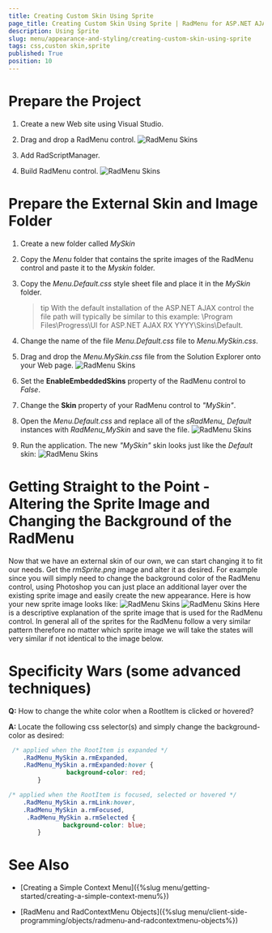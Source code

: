 ```yaml
---
title: Creating Custom Skin Using Sprite
page_title: Creating Custom Skin Using Sprite | RadMenu for ASP.NET AJAX Documentation
description: Using Sprite
slug: menu/appearance-and-styling/creating-custom-skin-using-sprite
tags: css,custon skin,sprite
published: True
position: 10
---
```


# Prepare the Project

1. Create a new Web site using Visual Studio.

1. Drag and drop a RadMenu control.
	![RadMenu Skins](images/menu_appearance_createmenu.png)

1. Add RadScriptManager.

1. Build RadMenu control.
	![RadMenu Skins](images/menu_appearance_buildmenu.png)
	
# Prepare the External Skin and Image Folder
	
1. Create a new folder called *MySkin*

1. Copy the *Menu* folder that contains the sprite images of the RadMenu control and paste it to the *Myskin* folder.

1. Copy the *Menu.Default.css* style sheet file and place it in the *MySkin* folder.
	>tip With the default installation of the ASP.NET AJAX control the file path will typically be similar to this example: \Program Files\Progress\UI for ASP.NET AJAX RX YYYY\Skins\Default.
	
1. Change the name of the file *Menu.Default.css* file to *Menu.MySkin.css*.

1. Drag and drop the *Menu.MySkin.css* file from the Solution Explorer onto your Web page.
	![RadMenu Skins](images/menu_appearance_draganddropcss.png)
	
1. Set the **EnableEmbeddedSkins** property of the RadMenu control to *False*.

1. Change the **Skin** property of your RadMenu control to *"MySkin"*.

1. Open the *Menu.Default.css* and replace all of the *sRadMenu_ Default* instances with *RadMenu_MySkin* and save the file.
	![RadMenu Skins](images/menu_appearance_findandreplace.png)
	
1. Run the application. The new *"MySkin"* skin looks just like the *Default* skin:
	![RadMenu Skins](images/menu_appearance_defaultmenu.png)

# Getting Straight to the Point - Altering the Sprite Image and Changing the Background of the RadMenu

Now that we have an external skin of our own, we can start changing it to fit our needs. Get the *rmSprite.png* image and alter it as desired. For example since you will simply need to change the background color of the RadMenu control, using Photoshop you can just place an additional layer over the existing sprite image and easily create the new appearance. Here is how your new sprite image looks like:
![RadMenu Skins](images/menu_appearance_menusprite.png)
![RadMenu Skins](images/menu_appearance_menuspriteexplanation.png)
Here is a descriptive explanation of the sprite image that is used for the RadMenu control. In general all of the sprites for the RadMenu follow a very similar pattern therefore no matter which sprite image we will take the states will very similar if not identical to the image below.

# Specificity Wars (some advanced techniques)

**Q:** How to change the white color when a RootItem is clicked or hovered?

**A:** Locate the following css selector(s) and simply change the background-color as desired:

````CSS
 /* applied when the RootItem is expanded */
    .RadMenu_MySkin a.rmExpanded,
    .RadMenu_MySkin a.rmExpanded:hover {
                background-color: red;
        }

/* applied when the RootItem is focused, selected or hovered */ 
    .RadMenu_MySkin a.rmLink:hover,
    .RadMenu_MySkin a.rmFocused,
     .RadMenu_MySkin a.rmSelected {
               background-color: blue;
        }
````

# See Also

 * [Creating a Simple Context Menu]({%slug menu/getting-started/creating-a-simple-context-menu%})

 * [RadMenu and RadContextMenu Objects]({%slug menu/client-side-programming/objects/radmenu-and-radcontextmenu-objects%})
